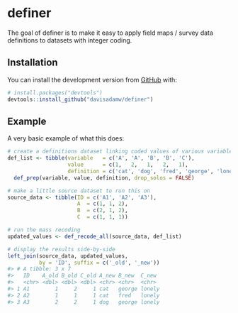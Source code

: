 
<!-- README.md is generated from README.Rmd. Please edit that file -->

# definer

<!-- badges: start -->

<!-- badges: end -->

The goal of definer is to make it easy to apply field maps / survey data
definitions to datasets with integer coding.

## Installation

You can install the development version from
[GitHub](https://github.com/) with:

``` r
# install.packages("devtools")
devtools::install_github("davisadamw/definer")
```

## Example

A very basic example of what this does:

``` r
# create a definitions dataset linking coded values of various variables to what they represent
def_list <- tibble(variable   = c('A', 'A', 'B', 'B', 'C'),
                   value      = c(1,   2,   1,   2,   1),
                   definition = c('cat', 'dog', 'fred', 'george', 'lonely')) %>%
  def_prep(variable, value, definition, drop_solos = FALSE)

# make a little source dataset to run this on
source_data <- tibble(ID = c('A1', 'A2', 'A3'),
                      A  = c(1, 1, 2),
                      B  = c(2, 1, 2),
                      C  = c(1, 1, 1))

# run the mass recoding
updated_values <- def_recode_all(source_data, def_list)

# display the results side-by-side
left_join(source_data, updated_values, 
          by = 'ID', suffix = c('_old', '_new'))
#> # A tibble: 3 x 7
#>   ID    A_old B_old C_old A_new B_new  C_new 
#>   <chr> <dbl> <dbl> <dbl> <chr> <chr>  <chr> 
#> 1 A1        1     2     1 cat   george lonely
#> 2 A2        1     1     1 cat   fred   lonely
#> 3 A3        2     2     1 dog   george lonely
```
